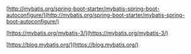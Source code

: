 [http://mybatis.org/spring-boot-starter/mybatis-spring-boot-autoconfigure/](http://mybatis.org/spring-boot-starter/mybatis-spring-boot-autoconfigure/)

[https://mybatis.org/mybatis-3/](https://mybatis.org/mybatis-3/)

[https://blog.mybatis.org/](https://blog.mybatis.org/)